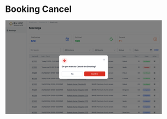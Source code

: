 # Booking Cancel

<a href="/assets/images/meetings/web/booking-add-edit-cancel.png" target="_blank"><img src="/assets/images/meetings/web/booking-add-edit-cancel.png" alt="" loading="lazy"></a>